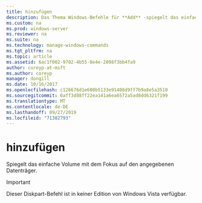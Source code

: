 ```yaml
---
title: hinzufügen
description: Das Thema Windows-Befehle für **Add** -spiegelt das einfache Volume mit dem Fokus auf den angegebenen Datenträger.
ms.custom: na
ms.prod: windows-server
ms.reviewer: na
ms.suite: na
ms.technology: manage-windows-commands
ms.tgt_pltfrm: na
ms.topic: article
ms.assetid: 6ac1f002-9702-4b55-8e4e-2098f3bb4fa9
author: coreyp-at-msft
ms.author: coreyp
manager: dongill
ms.date: 10/16/2017
ms.openlocfilehash: c126676d1e600b5133e91408d9ff7b9a8e5a3510
ms.sourcegitcommit: 6aff3d88ff22ea141a6ea6572a5ad8dd6321f199
ms.translationtype: MT
ms.contentlocale: de-DE
ms.lasthandoff: 09/27/2019
ms.locfileid: "71382793"
---
```

# <a name="add"></a>hinzufügen



Spiegelt das einfache Volume mit dem Fokus auf den angegebenen Datenträger.

> [!IMPORTANT]
> Dieser Diskpart-Befehl ist in keiner Edition von Windows Vista verfügbar.

